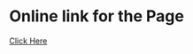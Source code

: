 # Online link for the Page
[Click Here](https://65199bf88339e86c2d2e3542--fascinating-cendol-b12180.netlify.app/)

